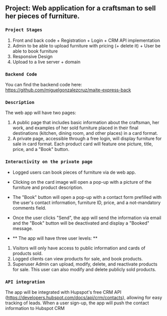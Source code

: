 ## Project: Web application for a craftsman to sell her pieces of furniture.

### `Project Stages`

1. Front and back code + Registration + Login + CRM API implementation
2. Admin to be able to upload furniture with pricing (+ delete it) + User be able to book furniture
3. Responsive Design
4. Upload to a live server + domain

### `Backend Code`

You can find the backend code here:
https://github.com/miguelgonzalezcruz/maite-express-back

### `Description`

The web app will have two pages:

1. A public page that includes basic information about the craftsman, her work, and examples of her sold furniture placed in their final destinations (kitchen, dining room, and other places) in a card format.
2. A private page, accessible through a free login, will display furniture for sale in card format. Each product card will feature one picture, title, price, and a "Book" button.

### `Interactivity on the private page`

- Logged users can book pieces of furniture via de web app.

- Clicking on the card image will open a pop-up with a picture of the furniture and product description.

- The "Book" button will open a pop-up with a contact form prefilled with the user's contact information, furniture ID, price, and a not-mandatory comments field.

- Once the user clicks "Send", the app will send the information via email and the "Book" button will be deactivated and display a "Booked" message.

- ** The app will have three user levels: **

1. Visitors will only have access to public information and cards of products sold.
2. Logged clients can view products for sale, and book products.
3. Superuser Admin can upload, modify, delete, and reactivate products for sale. This user can also modify and delete publicly sold products.

### `API integration`

The app will be integrated with Hupspot's free CRM API (https://developers.hubspot.com/docs/api/crm/contacts), allowing for easy tracking of leads. When a user sign-up, the app will push the contact information to Hubspot CRM
